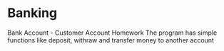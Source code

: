 # Banking
Bank Account - Customer Account Homework 
The program has simple functions like deposit, withraw and transfer money to another account 
